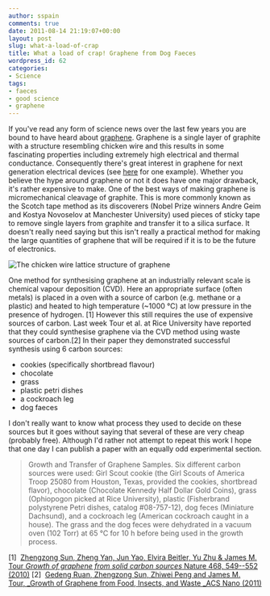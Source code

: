 ```yaml
---
author: sspain
comments: true
date: 2011-08-14 21:19:07+00:00
layout: post
slug: what-a-load-of-crap
title: What a load of crap! Graphene from Dog Faeces
wordpress_id: 62
categories:
- Science
tags:
- faeces
- good science
- graphene
---
```


If you've read any form of science news over the last few years you are bound to have heard about [graphene](http://en.wikipedia.org/wiki/Graphene). Graphene is a single layer of graphite with a structure resembling chicken wire and this results in some fascinating properties including extremely high electrical and thermal conductance. Consequently there's great interest in graphene for next generation electrical devices (see [here](http://www.technologyreview.com/computing/25633/page1/) for one example). Whether you believe the hype around graphene or not it does have one major drawback, it's rather expensive to make. One of the best ways of making graphene is micromechanical cleavage of graphite. This is more commonly known as the Scotch tape method as its discoverers (Nobel Prize winners Andre Geim and Kostya Novoselov at Manchester University) used pieces of sticky tape to remove single layers from graphite and transfer it to a silica surface. It doesn't really need saying but this isn't really a practical method for making the large quantities of graphene that will be required if it is to be the future of electronics.

![The chicken wire lattice structure of graphene](http://spain-lab.co.uk/wp-content/uploads/2011/08/Graphen-480x384.jpg)

One method for synthesising graphene at an industrially relevant scale is chemical vapour deposition (CVD). Here an appropriate surface (often metals) is placed in a oven with a source of carbon (e.g. methane or a plastic) and heated to high temperature (~1000 °C) at low pressure in the presence of hydrogen. [1] However this still requires the use of expensive sources of carbon. Last week Tour et al. at Rice University have reported that they could synthesise graphene via the CVD method using waste sources of carbon.[2] In their paper they demonstrated successful synthesis using 6 carbon sources:

  * cookies (specifically shortbread flavour)
  * chocolate
  * grass
  * plastic petri dishes
  * a cockroach leg
  * dog faeces

I don't really want to know what process they used to decide on these sources but it goes without saying that several of these are very cheap (probably free). Although I'd rather not attempt to repeat this work I hope that one day I can publish a paper with an equally odd experimental section.

> Growth and Transfer of Graphene Samples. Six different carbon sources were used: Girl Scout cookie (the Girl Scouts of America Troop 25080 from Houston, Texas, provided the cookies, shortbread flavor), chocolate (Chocolate Kennedy Half Dollar Gold Coins), grass (Ophiopogon picked at Rice University), plastic (Fisherbrand polystyrene Petri dishes, catalog #08-757-12), dog feces (Miniature Dachsund), and a cockroach leg (American cockroach caught in a house). The grass and the dog feces were dehydrated in a vacuum oven (102 Torr) at 65 °C for 10 h before being used in the growth process.


[1]  [Zhengzong Sun, Zheng Yan, Jun Yao, Elvira Beitler, Yu Zhu & James M. Tour _Growth of graphene from solid carbon sources_ Nature 468, 549--552 (2010)](http://dx.doi.org/10.1038/nature09804)
[2]  [Gedeng Ruan, Zhengzong Sun, Zhiwei Peng and James M. Tour, _Growth of Graphene from Food, Insects, and Waste _ACS Nano (2011)](http://dx.doi.org/10.1021/nn202625c)
